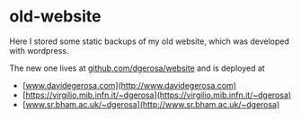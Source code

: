 # old-website

Here I stored some static backups of my old website, which was developed with wordpress.


The new one lives at [github.com/dgerosa/website](https://github.com/dgerosa/website) and is deployed at

- [www.davidegerosa.com](http://www.davidegerosa.com)
- [https://virgilio.mib.infn.it/~dgerosa](https://virgilio.mib.infn.it/~dgerosa)
- [www.sr.bham.ac.uk/~dgerosa](http://www.sr.bham.ac.uk/~dgerosa)
